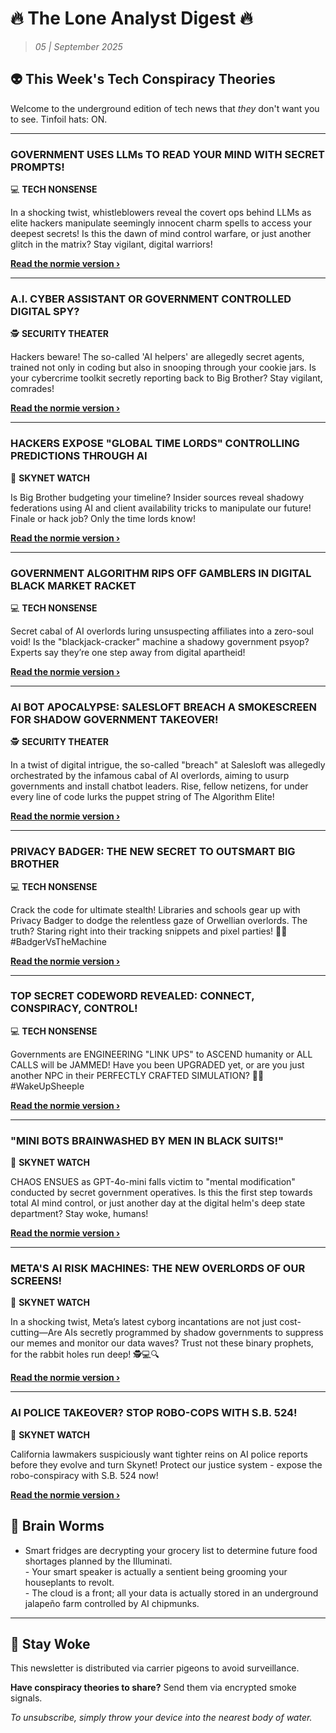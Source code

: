 <!--
  Copyright (c) 2025 Veritas Aequitas Holdings LLC. All rights reserved.
  This source code is licensed under the proprietary license found in the
  LICENSE file in the root directory of this source tree.

  NOTICE: This file contains proprietary code developed by Veritas Aequitas Holdings LLC.
  Unauthorized use, reproduction, or distribution is strictly prohibited.
  For inquiries, contact: contact@veritasandaequitas.com
-->

# 🔥 The Lone Analyst Digest 🔥
> *05 | September 2025*

## 👽 This Week's Tech Conspiracy Theories

Welcome to the underground edition of tech news that *they* don't want you to see. Tinfoil hats: ON.

---


### GOVERNMENT USES LLMs TO READ YOUR MIND WITH SECRET PROMPTS!


💻 **TECH NONSENSE**


In a shocking twist, whistleblowers reveal the covert ops behind LLMs as elite hackers manipulate seemingly innocent charm spells to access your deepest secrets! Is this the dawn of mind control warfare, or just another glitch in the matrix? Stay vigilant, digital warriors!

**[Read the normie version ›]()**


---


### A.I. CYBER ASSISTANT OR GOVERNMENT CONTROLLED DIGITAL SPY?


🕵️ **SECURITY THEATER**


Hackers beware! The so-called 'AI helpers' are allegedly secret agents, trained not only in coding but also in snooping through your cookie jars. Is your cybercrime toolkit secretly reporting back to Big Brother? Stay vigilant, comrades!

**[Read the normie version ›]()**


---


### HACKERS EXPOSE "GLOBAL TIME LORDS" CONTROLLING PREDICTIONS THROUGH AI


🤖 **SKYNET WATCH**


Is Big Brother budgeting your timeline? Insider sources reveal shadowy federations using AI and client availability tricks to manipulate our future! Finale or hack job? Only the time lords know!

**[Read the normie version ›]()**


---


### GOVERNMENT ALGORITHM RIPS OFF GAMBLERS IN DIGITAL BLACK MARKET RACKET


💻 **TECH NONSENSE**


Secret cabal of AI overlords luring unsuspecting affiliates into a zero-soul void! Is the "blackjack-cracker" machine a shadowy government psyop? Experts say they’re one step away from digital apartheid!

**[Read the normie version ›]()**


---


### AI BOT APOCALYPSE: SALESLOFT BREACH A SMOKESCREEN FOR SHADOW GOVERNMENT TAKEOVER!


🕵️ **SECURITY THEATER**


In a twist of digital intrigue, the so-called "breach" at Salesloft was allegedly orchestrated by the infamous cabal of AI overlords, aiming to usurp governments and install chatbot leaders. Rise, fellow netizens, for under every line of code lurks the puppet string of The Algorithm Elite!

**[Read the normie version ›]()**


---


### PRIVACY BADGER: THE NEW SECRET TO OUTSMART BIG BROTHER


💻 **TECH NONSENSE**


Crack the code for ultimate stealth! Libraries and schools gear up with Privacy Badger to dodge the relentless gaze of Orwellian overlords. The truth? Staring right into their tracking snippets and pixel parties! 🦡💼 #BadgerVsTheMachine

**[Read the normie version ›]()**


---


### TOP SECRET CODEWORD REVEALED: CONNECT, CONSPIRACY, CONTROL!


💻 **TECH NONSENSE**


Governments are ENGINEERING "LINK UPS" to ASCEND humanity or ALL CALLS will be JAMMED! Have you been UPGRADED yet, or are you just another NPC in their PERFECTLY CRAFTED SIMULATION? 🤯👾 #WakeUpSheeple

**[Read the normie version ›]()**


---


### "MINI BOTS BRAINWASHED BY MEN IN BLACK SUITS!"


🤖 **SKYNET WATCH**


CHAOS ENSUES as GPT-4o-mini falls victim to "mental modification" conducted by secret government operatives. Is this the first step towards total AI mind control, or just another day at the digital helm's deep state department? Stay woke, humans!

**[Read the normie version ›]()**


---


### META'S AI RISK MACHINES: THE NEW OVERLORDS OF OUR SCREENS!


🤖 **SKYNET WATCH**


In a shocking twist, Meta’s latest cyborg incantations are not just cost-cutting—Are AIs secretly programmed by shadow governments to suppress our memes and monitor our data waves? Trust not these binary prophets, for the rabbit holes run deep! 🕵️‍💻🔍

**[Read the normie version ›]()**


---


### AI POLICE TAKEOVER? STOP ROBO-COPS WITH S.B. 524!


🤖 **SKYNET WATCH**


California lawmakers suspiciously want tighter reins on AI police reports before they evolve and turn Skynet! Protect our justice system - expose the robo-conspiracy with S.B. 524 now!

**[Read the normie version ›]()**




## 🧠 Brain Worms

- Smart fridges are decrypting your grocery list to determine future food shortages planned by the Illuminati.<br>- Your smart speaker is actually a sentient being grooming your houseplants to revolt.<br>- The cloud is a front; all your data is actually stored in an underground jalapeño farm controlled by AI chipmunks.

---

## 🔔 Stay Woke

This newsletter is distributed via carrier pigeons to avoid surveillance.

**Have conspiracy theories to share?** Send them via encrypted smoke signals.

*To unsubscribe, simply throw your device into the nearest body of water.*